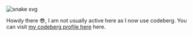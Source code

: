 ![snake svg](https://github.com/SuperDex986/SuperDex986/blob/output/github-contribution-grid-snake.svg)

Howdy there 😎, I am not usually active here as I now use codeberg. You can visit <a href="https://codeberg.org/sungsphinx">my codeberg profile here</a> here.
